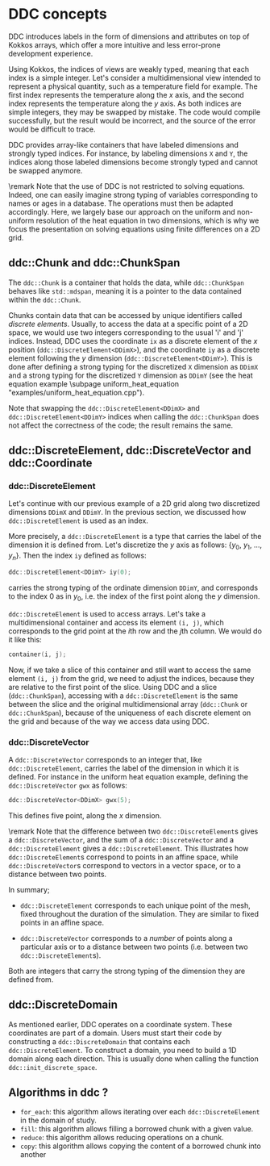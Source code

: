 # DDC concepts

<!--
Copyright (C) The ddc development team, see COPYRIGHT.md file

SPDX-License-Identifier: MIT
-->

DDC introduces labels in the form of dimensions and attributes on top of Kokkos arrays, which offer a more intuitive and less error-prone development experience.

Using Kokkos, the indices of views are weakly typed, meaning that each index is a simple integer. Let's consider a multidimensional view intended to represent a physical quantity, such as a temperature field for example. The first index represents the temperature along the $x$ axis, and the second index represents the temperature along the $y$ axis. As both indices are simple integers, they may be swapped by mistake. The code would compile successfully, but the result would be incorrect, and the source of the error would be difficult to trace.

DDC provides array-like containers that have labeled dimensions and strongly typed indices. For instance, by labeling dimensions `X` and `Y`, the indices along those labeled dimensions become strongly typed and cannot be swapped anymore.

\remark Note that the use of DDC is not restricted to solving equations. Indeed, one can easily imagine strong typing of variables corresponding to names or ages in a database. The operations must then be adapted accordingly. Here, we largely base our approach on the uniform and non-uniform resolution of the heat equation in two dimensions, which is why we focus the presentation on solving equations using finite differences on a 2D grid.

## ddc::Chunk and ddc::ChunkSpan

The `ddc::Chunk` is a container that holds the data, while `ddc::ChunkSpan` behaves like `std::mdspan`, meaning it is a pointer to the data contained within the `ddc::Chunk`.

Chunks contain data that can be accessed by unique identifiers called *discrete elements*. Usually, to access the data at a specific point of a 2D space, we would use two integers corresponding to the usual 'i' and 'j' indices. Instead, DDC uses the coordinate `ix` as a discrete element of the $x$ position (`ddc::DiscreteElement<DDimX>`), and the coordinate `iy` as a discrete element following the $y$ dimension (`ddc::DiscreteElement<DDimY>`). This is done after defining a strong typing for the discretized `X` dimension as `DDimX` and a strong typing for the discretized `Y` dimension as `DDimY` (see the heat equation example \subpage uniform_heat_equation "examples/uniform_heat_equation.cpp").

Note that swapping the `ddc::DiscreteElement<DDimX>` and `ddc::DiscreteElement<DDimY>` indices when calling the `ddc::ChunkSpan` does not affect the correctness of the code; the result remains the same.

## ddc::DiscreteElement, ddc::DiscreteVector and ddc::Coordinate

### ddc::DiscreteElement

Let's continue with our previous example of a 2D grid along two discretized dimensions `DDimX` and `DDimY`. In the previous section, we discussed how `ddc::DiscreteElement` is used as an index.

More precisely, a `ddc::DiscreteElement` is a type that carries the label of the dimension it is defined from.
Let's discretize the $y$ axis as follows: {$y_0$, $y_1$, ..., $y_n$}. Then the index `iy` defined as follows:

```cpp
ddc::DiscreteElement<DDimY> iy(0);
```

carries the strong typing of the ordinate dimension `DDimY`, and corresponds to the index 0 as in $y_0$, i.e. the index of the first point along the $y$ dimension.

`ddc::DiscreteElement` is used to access arrays. Let's take a multidimensional container and access its element `(i, j)`, which corresponds to the grid point at the $i$th row and the $j$th column. We would do it like this:

```cpp
container(i, j);
```

Now, if we take a slice of this container and still want to access the same element `(i, j)` from the grid, we need to adjust the indices, because they are relative to the first point of the slice. Using DDC and a slice (`ddc::ChunkSpan`), accessing with a `ddc::DiscreteElement` is the same between the slice and the original multidimensional array (`ddc::Chunk` or `ddc::ChunkSpan`), because of the uniqueness of each discrete element on the grid and because of the way we access data using DDC.


### ddc::DiscreteVector

A `ddc::DiscreteVector` corresponds to an integer that, like `ddc::DiscreteElement`, carries the label of the dimension in which it is defined. For instance in the uniform heat equation example, defining the `ddc::DiscreteVector` `gwx` as follows:

```cpp
ddc::DiscreteVector<DDimX> gwx(5);
```

This defines five point, along the $x$ dimension.

\remark Note that the difference between two `ddc::DiscreteElement`s gives a `ddc::DiscreteVector`, and the sum of a `ddc::DiscreteVector` and a `ddc::DiscreteElement` gives a `ddc::DiscreteElement`. This illustrates how `ddc::DiscreteElement`s correspond to points in an affine space, while `ddc::DiscreteVector`s correspond to vectors in a vector space, or to a distance between two points.

In summary;

+ `ddc::DiscreteElement` corresponds to each unique point of the mesh, fixed throughout the duration of the simulation. They are similar to fixed points in an affine space.
- `ddc::DiscreteVector` corresponds to a *number* of points along a particular axis or to a distance between two points (i.e. between two `ddc::DiscreteElement`s).

Both are integers that carry the strong typing of the dimension they are defined from.

## ddc::DiscreteDomain

As mentioned earlier, DDC operates on a coordinate system. These coordinates are part of a domain. Users must start their code by constructing a `ddc::DiscreteDomain` that contains each `ddc::DiscreteElement`. To construct a domain, you need to build a 1D domain along each direction. This is usually done when calling the function `ddc::init_discrete_space`.

## Algorithms in ddc ?

+ `for_each`: this algorithm allows iterating over each `ddc::DiscreteElement` in the domain of study.
+ `fill`: this algorithm allows filling a borrowed chunk with a given value.
+ `reduce`: this algorithm allows reducing operations on a chunk.
+ `copy`: this algorithm allows copying the content of a borrowed chunk into another
